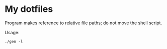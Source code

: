 # My dotfiles

Program makes reference to relative file paths; do not move the shell script.

Usage:

`./gen -l`
